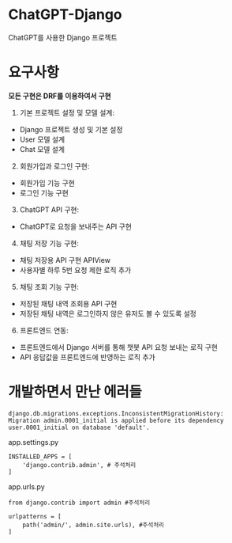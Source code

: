 # ChatGPT-Django
ChatGPT를 사용한 Django 프로젝트

# 요구사항

**모든 구현은 DRF를 이용하여서 구현**

1. 기본 프로젝트 설정 및 모델 설계:
- Django 프로젝트 생성 및 기본 설정
- User 모델 설계
- Chat 모델 설계

2. 회원가입과 로그인 구현:
- 회원가입 기능 구현
- 로그인 기능 구현

3. ChatGPT API 구현:
- ChatGPT로 요청을 보내주는 API 구현

4. 채팅 저장 기능 구현:
- 채팅 저장용 API 구현 APIView
- 사용자별 하루 5번 요청 제한 로직 추가

5. 채팅 조회 기능 구현:
- 저장된 채팅 내역 조회용 API 구현
- 저장된 채팅 내역은 로그인하지 않은 유저도 볼 수 있도록 설정

6. 프론트엔드 연동:
- 프론트엔드에서 Django 서버를 통해 챗봇 API 요청 보내는 로직 구현
- API 응답값을 프론트엔드에 반영하는 로직 추가

# 개발하면서 만난 에러들

```
django.db.migrations.exceptions.InconsistentMigrationHistory: Migration admin.0001_initial is applied before its dependency user.0001_initial on database 'default'.
```

app.settings.py
```
INSTALLED_APPS = [
    'django.contrib.admin', # 주석처리
]
```

app.urls.py
```
from django.contrib import admin #주석처리

urlpatterns = [
    path('admin/', admin.site.urls), #주석처리
]
```